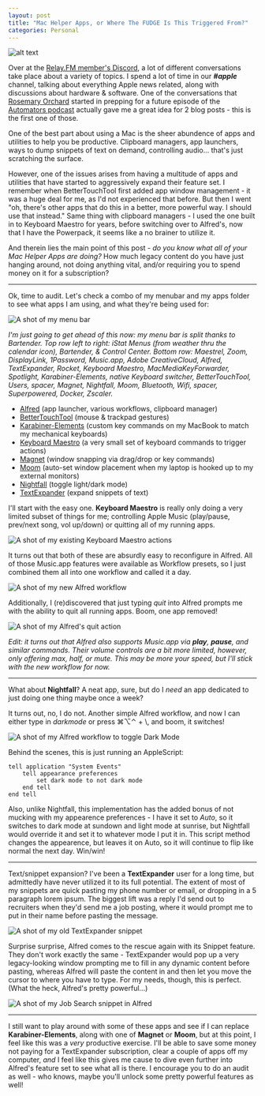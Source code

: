 ```yaml
---
layout: post
title: "Mac Helper Apps, or Where The FUDGE Is This Triggered From?"
categories: Personal
---
```


![alt text][headerImg]

Over at the [Relay.FM member's Discord](https://www.relay.fm/membership), a lot of different conversations take place about a variety of topics. I spend a lot of time in our ***#apple*** channel, talking about everything Apple news related, along with discussions about hardware & software. One of the conversations that [Rosemary Orchard](rosemaryorchard.com) started in prepping for a future episode of the [Automators podcast](https://www.relay.fm/automators) actually gave me a great idea for 2 blog posts - this is the first one of those.

One of the best part about using a Mac is the sheer abundence of apps and utilities to help you be productive. Clipboard managers, app launchers, ways to dump snippets of text on demand, controlling audio... that's just scratching the surface.

<!-- more -->

However, one of the issues arises from having a multitude of apps and utilities that have started to aggressively expand their feature set. I remember when BetterTouchTool first added app window management - it was a huge deal for me, as I'd not experienced that before. But then I went "oh, there's other apps that do this in a better, more powerful way. I should use that instead." Same thing with clipboard managers - I used the one built in to Keyboard Maestro for years, before switching over to Alfred's, now that I have the Powerpack, it seems like a no brainer to utilize it.

And therein lies the main point of this post - *do you know what all of your Mac Helper Apps are doing?* How much legacy content do you have just hanging around, not doing anything vital, and/or requiring you to spend money on it for a subscription?

---

Ok, time to audit. Let's check a combo of my menubar and my apps folder to see what apps I am using, and what they're being used for:

![A shot of my menu bar][menuBar]

*I'm just going to get ahead of this now: my menu bar is split thanks to Bartender. Top row left to right: iStat Menus (from weather thru the calendar icon), Bartender, & Control Center. Bottom row: Maestrel, Zoom, DisplayLink, 1Password, Music.app, Adobe CreativeCloud, Alfred, TextExpander, Rocket, Keyboard Maestro, MacMediaKeyForwarder, Spotlight, Karabiner-Elements, native Keyboard switcher, BetterTouchTool, Users, spacer, Magnet, Nightfall, Moom, Bluetooth, Wifi, spacer, Superpowered, Docker, Zscaler.*

- [Alfred](http://alfredapp.com) (app launcher, various workflows, clipboard manager)
- [BetterTouchTool](https://folivora.ai) (mouse & trackpad gestures)
- [Karabiner-Elements](https://karabiner-elements.pqrs.org) (custom key commands on my MacBook to match my mechanical keyboards)
- [Keyboard Maestro](https://www.keyboardmaestro.com/main/) (a very small set of keyboard commands to trigger actions)
- [Magnet](https://magnet.crowdcafe.com) (window snapping via drag/drop or key commands)
- [Moom](https://manytricks.com/moom/) (auto-set window placement when my laptop is hooked up to my external monitors)
- [Nightfall](https://github.com/r-thomson/Nightfall) (toggle light/dark mode)
- [TextExpander](https://textexpander.com) (expand snippets of text)

I'll start with the easy one. **Keyboard Maestro** is really only doing a very limited subset of things for me; controlling Apple Music (play/pause, prev/next song, vol up/down) or quitting all of my running apps.

![A shot of my existing Keyboard Maestro actions][keyboardMaestroImg]

It turns out that both of these are absurdly easy to reconfigure in Alfred. All of those Music.app features were available as Workflow presets, so I just combined them all into one workflow and called it a day.

![A shot of my new Alfred workflow][alfredMusicWorkflow]

Additionally, I (re)discovered that just typing *quit* into Alfred prompts me with the ability to quit all running apps. Boom, one app removed!

![A shot of my Alfred's quit action][alfredQuit]

*Edit: it turns out that Alfred also supports Music.app via **play**, **pause**, and similar commands. Their volume controls are a bit more limited, however, only offering max, half, or mute. This may be more your speed, but I'll stick with the new workflow for now.*

---

What about **Nightfall**? A neat app, sure, but do I *need* an app dedicated to just doing one thing maybe once a week?

It turns out, no, I do not. Another simple Alfred workflow, and now I can either type in *darkmode* or press ⌘⌥⌃ + \\, and boom, it switches!

![A shot of my Alfred workflow to toggle Dark Mode][alfredDark]

Behind the scenes, this is just running an AppleScript:

```applescript
tell application "System Events"
    tell appearance preferences
        set dark mode to not dark mode
    end tell
end tell
```

Also, unlike Nightfall, this implementation has the added bonus of not mucking with my appearence preferences - I have it set to *Auto*, so it switches to dark mode at sundown and light mode at sunrise, but Nightfall would override it and set it to whatever mode I put it in. This script method changes the appearence, but leaves it on Auto, so it will continue to flip like normal the next day. Win/win!

---

Text/snippet expansion? I've been a **TextExpander** user for a long time, but admittedly have never utilized it to its full potential. The extent of most of my snippets are quick pasting my phone number or email, or dropping in a 5 paragraph lorem ipsum. The biggest lift was a reply I'd send out to recruiters when they'd send me a job posting, where it would prompt me to put in their name before pasting the message.

![A shot of my old TextExpander snippet][textExpander]

Surprise surprise, Alfred comes to the rescue again with its Snippet feature. They don't work exactly the same - TextExpander would pop up a very legacy-looking window prompting me to fill in any dynamic content before pasting, whereas Alfred will paste the content in and then let you move the cursor to where you have to type. For my needs, though, this is perfect. (What the heck, Alfred's pretty powerful...)

![A shot of my Job Search snippet in Alfred][alfredSnippet]

---

I still want to play around with some of these apps and see if I can replace **Karabiner-Elements**, along with one of **Magnet** or **Moom**, but at this point, I feel like this was a *very* productive exercise. I'll be able to save some money not paying for a TextExpander subscription, clear a couple of apps off my computer, *and* I feel like this gives me cause to dive even further into Alfred's feature set to see what all is there. I encourage you to do an audit as well - who knows, maybe you'll unlock some pretty powerful features as well!

[headerImg]: https://imgur.com/8l7zERD.png
[menuBar]: https://imgur.com/KTQr6Ax.png
[keyboardMaestroImg]: https://imgur.com/3RKzI6K.png
[alfredMusicWorkflow]: https://imgur.com/asYf6As.png
[alfredQuit]: https://imgur.com/5h9hhBm.png
[alfredDark]: https://imgur.com/C4rhgGi.png
[textExpander]: https://imgur.com/AAisGDK.png
[alfredSnippet]: https://imgur.com/ICrFNJx.png
